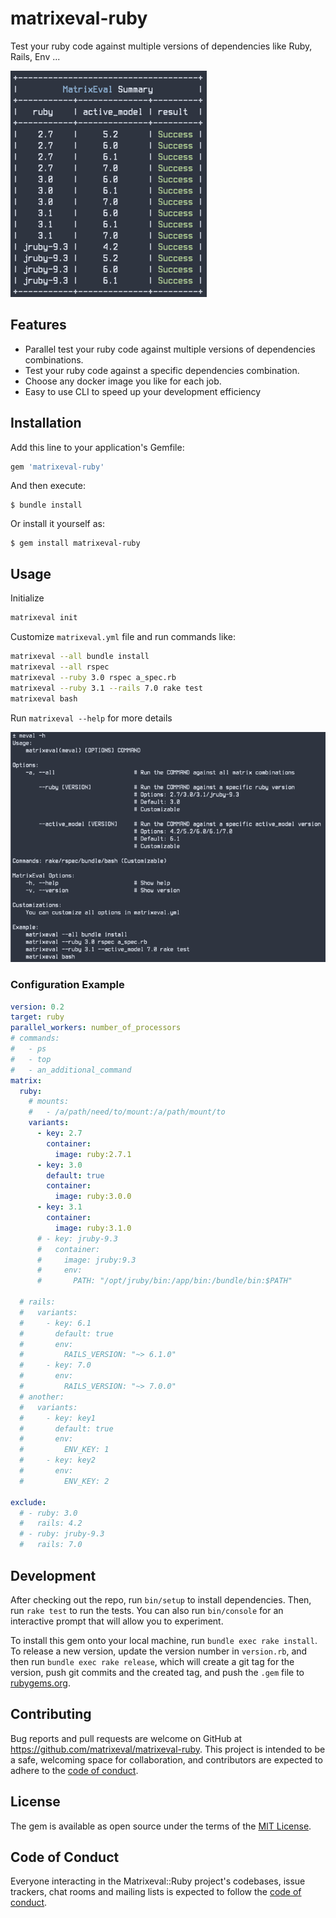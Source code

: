 # matrixeval-ruby

Test your ruby code against multiple versions of dependencies like Ruby, Rails, Env ...

![](https://raw.githubusercontent.com/MatrixEval/assets/main/screenshots/summary.png)

## Features

- Parallel test your ruby code against multiple versions of dependencies combinations.
- Test your ruby code against a specific dependencies combination.
- Choose any docker image you like for each job.
- Easy to use CLI to speed up your development efficiency
## Installation

Add this line to your application's Gemfile:

```ruby
gem 'matrixeval-ruby'
```

And then execute:

    $ bundle install

Or install it yourself as:

    $ gem install matrixeval-ruby

## Usage

Initialize

```bash
matrixeval init
```

Customize `matrixeval.yml` file and run commands like:

```bash
matrixeval --all bundle install
matrixeval --all rspec
matrixeval --ruby 3.0 rspec a_spec.rb
matrixeval --ruby 3.1 --rails 7.0 rake test
matrixeval bash
```
Run `matrixeval --help` for more details

![](https://raw.githubusercontent.com/MatrixEval/assets/main/screenshots/help.png)

### Configuration Example

```yaml
version: 0.2
target: ruby
parallel_workers: number_of_processors
# commands:
#   - ps
#   - top
#   - an_additional_command
matrix:
  ruby:
    # mounts:
    #   - /a/path/need/to/mount:/a/path/mount/to
    variants:
      - key: 2.7
        container:
          image: ruby:2.7.1
      - key: 3.0
        default: true
        container:
          image: ruby:3.0.0
      - key: 3.1
        container:
          image: ruby:3.1.0
      # - key: jruby-9.3
      #   container:
      #     image: jruby:9.3
      #     env:
      #       PATH: "/opt/jruby/bin:/app/bin:/bundle/bin:$PATH"

  # rails:
  #   variants:
  #     - key: 6.1
  #       default: true
  #       env:
  #         RAILS_VERSION: "~> 6.1.0"
  #     - key: 7.0
  #       env:
  #         RAILS_VERSION: "~> 7.0.0"
  # another:
  #   variants:
  #     - key: key1
  #       default: true
  #       env:
  #         ENV_KEY: 1
  #     - key: key2
  #       env:
  #         ENV_KEY: 2

exclude:
  # - ruby: 3.0
  #   rails: 4.2
  # - ruby: jruby-9.3
  #   rails: 7.0
```

## Development

After checking out the repo, run `bin/setup` to install dependencies. Then, run `rake test` to run the tests. You can also run `bin/console` for an interactive prompt that will allow you to experiment.

To install this gem onto your local machine, run `bundle exec rake install`. To release a new version, update the version number in `version.rb`, and then run `bundle exec rake release`, which will create a git tag for the version, push git commits and the created tag, and push the `.gem` file to [rubygems.org](https://rubygems.org).

## Contributing

Bug reports and pull requests are welcome on GitHub at https://github.com/matrixeval/matrixeval-ruby. This project is intended to be a safe, welcoming space for collaboration, and contributors are expected to adhere to the [code of conduct](https://github.com/[USERNAME]/matrixeval-ruby/blob/main/CODE_OF_CONDUCT.md).

## License

The gem is available as open source under the terms of the [MIT License](https://opensource.org/licenses/MIT).

## Code of Conduct

Everyone interacting in the Matrixeval::Ruby project's codebases, issue trackers, chat rooms and mailing lists is expected to follow the [code of conduct](https://github.com/matrixeval/matrixeval-ruby/blob/main/CODE_OF_CONDUCT.md).
